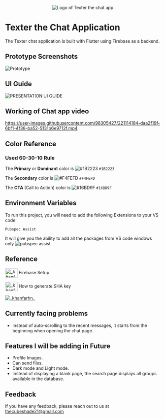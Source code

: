 <!-- ![Logo](https://user-images.githubusercontent.com/98305427/216836702-5ca1b497-3b9e-499d-ae5b-7c1a03edf201.png) -->
<p align="center"><img src="https://user-images.githubusercontent.com/98305427/216836702-5ca1b497-3b9e-499d-ae5b-7c1a03edf201.png" alt="Logo of Texter the chat app" /> </p>

# Texter the Chat Application

The Texter chat application is built with Flutter using Firebase as a backend.

## Prototype Screenshots
![Prototype](https://user-images.githubusercontent.com/98305427/219958223-4c505d8e-8327-4427-951b-156b3d14e0c1.png)

## UI Guide
![PRESENTATION UI GUIDE](https://user-images.githubusercontent.com/98305427/219958324-9b31205b-57fd-4194-89ae-1dc46d5cef44.png)

## Working of Chat app video

https://user-images.githubusercontent.com/98305427/221114184-daa2f19f-6bf1-4f38-ba52-5131b6e9712f.mp4

## Color Reference
### Used 60-30-10 Rule

The **Primary** or **Dominant** color is ![#1B2223](https://via.placeholder.com/10/1B2223?text=+) `#1B2223`

The **Secondary** color is ![#F4FEFD](https://via.placeholder.com/10/F4FEFD?text=+) `#F4FEFD`

The **CTA** (Call to Action) color is ![#16BD9F](https://via.placeholder.com/10/16BD9F?text=+) `#16BD9F`

## Environment Variables

To run this project, you will need to add the following Extensions to your VS code

`Pubspec Assist`

It will give you the ability to add all the packages from VS code windows only
![pubspec assist](https://user-images.githubusercontent.com/98305427/221100536-b303981a-e35f-4721-90bd-755007678186.png)

## Reference

<a href="https://youtu.be/Qwk5oIAkgnY?t=399" target="_blank"><img align="center" src="https://raw.githubusercontent.com/rahuldkjain/github-profile-readme-generator/master/src/images/icons/Social/youtube.svg" alt="_khanfarhn_" height="30" width="40" /></a>
Firebase Setup

<a href="https://youtu.be/wGOTwojezy8" target="_blank"><img align="center" src="https://raw.githubusercontent.com/rahuldkjain/github-profile-readme-generator/master/src/images/icons/Social/youtube.svg" alt="_khanfarhn_" height="30" width="40" /></a>
How to generate SHA key

<a href="https://www.figma.com/proto/lGF0l5q8iusw6rCtPBDC0q/Chat-App?page-id=0%3A1&node-id=26%3A887&viewport=49%2C324%2C0.26&scaling=scale-down&starting-point-node-id=26%3A887" target="_blank"><img align="center" src="https://user-images.githubusercontent.com/98305427/221101851-f68a3dc6-882e-4cf7-a142-9d1cadfcabfa.svg" alt="_khanfarhn_"/></a>

## Currently facing problems
- Instead of auto-scrolling to the recent messages, it starts from the beginning when opening the chat page.

## Features I will be adding in Future
- Profile Images.
- Can send files.
- Dark mode and Light mode.
- Instead of displaying a blank page, the search page displays all groups available in the database.

## Feedback
If you have any feedback, please reach out to us at thecubeshade21@gmail.com
